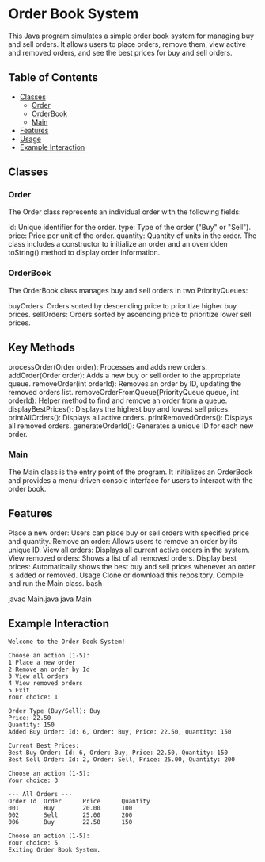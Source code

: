 # Order Book System
This Java program simulates a simple order book system for managing buy and sell orders. It allows users to place orders, remove them, view active and removed orders, and see the best prices for buy and sell orders.

## Table of Contents
- [Classes](##Classes)
  - [Order](###Order)
  - [OrderBook](###OrderBook)
  - [Main](###Main)
- [Features](##Features)
- [Usage](##Usage)
- [Example Interaction](##ExampleInteraction)
  
## Classes
### Order
The Order class represents an individual order with the following fields:

id: Unique identifier for the order.
type: Type of the order ("Buy" or "Sell").
price: Price per unit of the order.
quantity: Quantity of units in the order.
The class includes a constructor to initialize an order and an overridden toString() method to display order information.

### OrderBook
The OrderBook class manages buy and sell orders in two PriorityQueues:

buyOrders: Orders sorted by descending price to prioritize higher buy prices.
sellOrders: Orders sorted by ascending price to prioritize lower sell prices.
## Key Methods
processOrder(Order order): Processes and adds new orders.
addOrder(Order order): Adds a new buy or sell order to the appropriate queue.
removeOrder(int orderId): Removes an order by ID, updating the removed orders list.
removeOrderFromQueue(PriorityQueue<Order> queue, int orderId): Helper method to find and remove an order from a queue.
displayBestPrices(): Displays the highest buy and lowest sell prices.
printAllOrders(): Displays all active orders.
printRemovedOrders(): Displays all removed orders.
generateOrderId(): Generates a unique ID for each new order.
### Main
The Main class is the entry point of the program. It initializes an OrderBook and provides a menu-driven console interface for users to interact with the order book.

## Features
Place a new order: Users can place buy or sell orders with specified price and quantity.
Remove an order: Allows users to remove an order by its unique ID.
View all orders: Displays all current active orders in the system.
View removed orders: Shows a list of all removed orders.
Display best prices: Automatically shows the best buy and sell prices whenever an order is added or removed.
Usage
Clone or download this repository.
Compile and run the Main class.
bash

javac Main.java
java Main

## Example Interaction
```
Welcome to the Order Book System!

Choose an action (1-5):
1 Place a new order
2 Remove an order by Id
3 View all orders
4 View removed orders
5 Exit
Your choice: 1

Order Type (Buy/Sell): Buy
Price: 22.50
Quantity: 150
Added Buy Order: Id: 6, Order: Buy, Price: 22.50, Quantity: 150

Current Best Prices:
Best Buy Order: Id: 6, Order: Buy, Price: 22.50, Quantity: 150
Best Sell Order: Id: 2, Order: Sell, Price: 25.00, Quantity: 200

Choose an action (1-5):
Your choice: 3

--- All Orders ---
Order Id  Order      Price      Quantity
001       Buy        20.00      100
002       Sell       25.00      200
006       Buy        22.50      150

Choose an action (1-5):
Your choice: 5
Exiting Order Book System.
```
